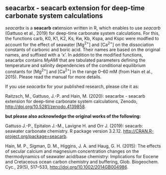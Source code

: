 ## seacarbx - seacarb extension for deep-time carbonate system calculations

*seacarbx* is a **seacarb** e**x**tension written in R, which enables to use *seacarb* (Gattuso et al., 2019) for deep-time carbonate system calculations. For this, the functions carb, K0, K1, K2, Ks, Kw, Kb, Kspa, and Kspc were modfied to account for the effect of seawater [Mg<sup>2+</sup>] and [Ca<sup>2+</sup>] on the dissociation constants of carbonic and boric acid. Their names are based on the original names, and suffixed with a ‘x’. In addition to the modified functions, seacarbx contains *MyAMI* that are tabulated parameters defining the temperature and salinity dependencies of the conditional equilibrium constants for [Mg<sup>2+</sup>] and [Ca<sup>2+</sup>] in the range 0–60 mM (from Hain et al., 2015). Please read the manual for more details.

If you use *seacarbx* for your published research, please cite it as:

Raitzsch, M., Gattuso, J.-P. and Hain, M. (2020): seacarbx - seacarb extension for deep-time carbonate system calculations, Zenodo, http://doi.org/10.5281/zenodo.4139858.

**but please also acknowledge the original works of the following:**

Gattuso J.-P., Epitalon J.-M., Lavigne H. and Orr J. (2019): seacarb: seawater carbonate chemistry. R package version 3.2.12. http://CRAN.R-project.org/package=seacarb.

Hain, M. P., Sigman, D. M., Higgins, J. A. and Haug, G. H. (2015): The effects of secular calcium and magnesium concentration changes on the thermodynamics of seawater acid/base chemistry: Implications for Eocene and Cretaceous ocean carbon chemistry and buffering, Glob. Biogeochem. Cyc., 29(5), 517–533, http://doi.org/10.1002/2014GB004986.
